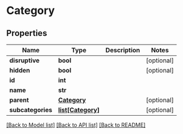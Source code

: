 # Category

## Properties
Name | Type | Description | Notes
------------ | ------------- | ------------- | -------------
**disruptive** | **bool** |  | [optional] 
**hidden** | **bool** |  | [optional] 
**id** | **int** |  | 
**name** | **str** |  | 
**parent** | [**Category**](Category.md) |  | [optional] 
**subcategories** | [**list[Category]**](Category.md) |  | [optional] 

[[Back to Model list]](../README.md#documentation-for-models) [[Back to API list]](../README.md#documentation-for-api-endpoints) [[Back to README]](../README.md)


